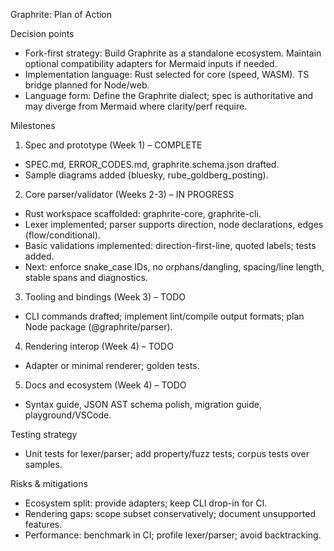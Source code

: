 Graphrite: Plan of Action

Decision points
- Fork-first strategy: Build Graphrite as a standalone ecosystem. Maintain optional compatibility adapters for Mermaid inputs if needed.
- Implementation language: Rust selected for core (speed, WASM). TS bridge planned for Node/web.
- Language form: Define the Graphrite dialect; spec is authoritative and may diverge from Mermaid where clarity/perf require.

Milestones
1) Spec and prototype (Week 1) – COMPLETE
- SPEC.md, ERROR_CODES.md, graphrite.schema.json drafted.
- Sample diagrams added (bluesky, rube_goldberg_posting).

2) Core parser/validator (Weeks 2-3) – IN PROGRESS
- Rust workspace scaffolded: graphrite-core, graphrite-cli.
- Lexer implemented; parser supports direction, node declarations, edges (flow/conditional).
- Basic validations implemented: direction-first-line, quoted labels; tests added.
- Next: enforce snake_case IDs, no orphans/dangling, spacing/line length, stable spans and diagnostics.

3) Tooling and bindings (Week 3) – TODO
- CLI commands drafted; implement lint/compile output formats; plan Node package (@graphrite/parser).

4) Rendering interop (Week 4) – TODO
- Adapter or minimal renderer; golden tests.

5) Docs and ecosystem (Week 4) – TODO
- Syntax guide, JSON AST schema polish, migration guide, playground/VSCode.

Testing strategy
- Unit tests for lexer/parser; add property/fuzz tests; corpus tests over samples.

Risks & mitigations
- Ecosystem split: provide adapters; keep CLI drop-in for CI.
- Rendering gaps: scope subset conservatively; document unsupported features.
- Performance: benchmark in CI; profile lexer/parser; avoid backtracking.
